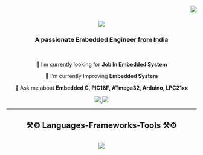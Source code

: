 <img align="right" src="https://visitor-badge.laobi.icu/badge?page_id=Thanveertt.Thanveertt" />

<h1 align="center">
    <img src="https://readme-typing-svg.herokuapp.com/?font=Righteous&size=35&center=true&vCenter=true&width=500&height=70&duration=4000&lines=Hi+There!+👋;+I'm+Thanveer!;" />
</h1>

<h3 align="center">A passionate Embedded Engineer from India </h3>

<br/>

<div align="center">
 
 🔭 I’m currently looking for **Job In Embedded System**
 
 🌱 I’m currently Improving **Embedded System**

💬 Ask me about **Embedded C, PIC18F, ATmega32, Arduino, LPC21xx**

 </div>
 
<div align="center"> 
  <a href="mailto:muhammedthanveertt@gmail.com">
    <img src="https://img.shields.io/badge/Gmail-333333?style=for-the-badge&logo=gmail&logoColor=red" />
  </a>
 <a href="https://www.linkedin.com/in/muhammed-thanveer-tt-593a78bb" target="_blank">
    <img src="https://img.shields.io/badge/LinkedIn-0077B5?style=for-the-badge&logo=linkedin&logoColor=white" target="_blank" />
  </a>
  </div>

 <hr/>
 
<h2 align="center">⚒️⚙️ Languages-Frameworks-Tools ⚒️⚙️</h2>
<br/>
<div align="center">
    <img src="https://skillicons.dev/icons?i=c,arduino,firebase,ai,linux,py,raspberrypi,ubuntu,github,git,python"/><br>
</div>

